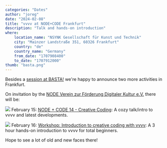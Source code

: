 ```yaml
---
categories: "Dates"
author: "joreg"
date: "2024-02-08"
title: "vvvv at NODE+CODE Frankfurt"
description: "Talk and hands-on introduction"
where: 
    location_name: "NSYNK Gesellschaft für Kunst und Technik"
    city: "Mainzer Landstraße 351, 60326 Frankfurt"
    country: "de"
    country_name: "Germany"
    from_date: "1707908400"
    to_date: "1707912000"
thumb: "basta.png"
---
```


Besides a [session at BASTA!](https://basta.net/net-framework-c/vvv-visuelle-echtzeit-programmierumgebung-dotnet/) we're happy to announce two more activities in Frankfurt.

On invitation by the [NODE Verein zur Förderung Digitaler Kultur e.V.](https://nodeforum.org/about/organization/) there will be:

![](231222_NodeUndCode_Querformat2-1.jpg)
February 15: [NODE + CODE 14 - Creative Coding](https://nodeforum.org/announcements/nodecode-14-creative-coding/): A cozy talk/intro to vvvv and latest developments.


![](231222_NodeUndCode_Querformat.jpg)
February 16: [Workshop: Introduction to creative coding with vvvv](https://nodeforum.org/announcements/workshop-introduction-to-creative-coding-with-vvvv/): A 3 hour hands-on introduction to vvvv for total beginners. 

Hope to see a lot of old and new faces there!